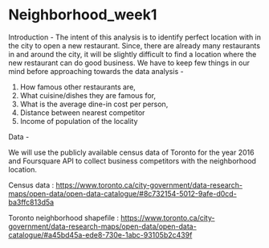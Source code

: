 # Neighborhood_week1

Introduction - The intent of this analysis is to identify perfect location with in the city to open a new restaurant. Since, there are already many restaurants in and around the city, it will be slightly difficult to find a location where the new restaurant can do good business. We have to keep few things in our mind before approaching towards the data analysis - 

1) How famous other restaurants are,
2) What cuisine/dishes they are famous for,
3) What is the average dine-in cost per person,
4) Distance between nearest competitor
5) Income of population of the locality 

Data - 

We will use the publicly available census data of Toronto for the year 2016 and Foursquare API to collect business competitors with the neighborhood location. 

Census data :  https://www.toronto.ca/city-government/data-research-maps/open-data/open-data-catalogue/#8c732154-5012-9afe-d0cd-ba3ffc813d5a

Toronto neighborhood shapefile : https://www.toronto.ca/city-government/data-research-maps/open-data/open-data-catalogue/#a45bd45a-ede8-730e-1abc-93105b2c439f
